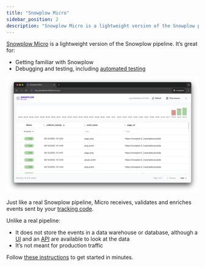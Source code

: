 ```yaml
---
title: "Snowplow Micro"
sidebar_position: 2
description: "Snowplow Micro is a lightweight version of the Snowplow pipeline that’s great for getting familiar with Snowplow, debugging and testing."
---
```



[Snowplow Micro](https://github.com/snowplow/snowplow-micro) is a lightweight version of the Snowplow pipeline. It’s great for:
* Getting familiar with Snowplow
* Debugging and testing, including [automated testing](/docs/data-product-studio/data-quality/snowplow-micro/automated-testing/index.md)

![Snowplow Micro UI](./images/overview.png)

Just like a real Snowplow pipeline, Micro receives, validates and enriches events sent by your [tracking code](/docs/sources/trackers/index.md).

Unlike a real pipeline:
* It does not store the events in a data warehouse or database, although a [UI](/docs/data-product-studio/data-quality/snowplow-micro/ui/index.md) and an [API](/docs/api-reference/snowplow-micro/api/index.md) are available to look at the data
* It’s not meant for production traffic

Follow [these instructions](/docs/data-product-studio/data-quality/snowplow-micro/basic-usage/index.md) to get started in minutes.
